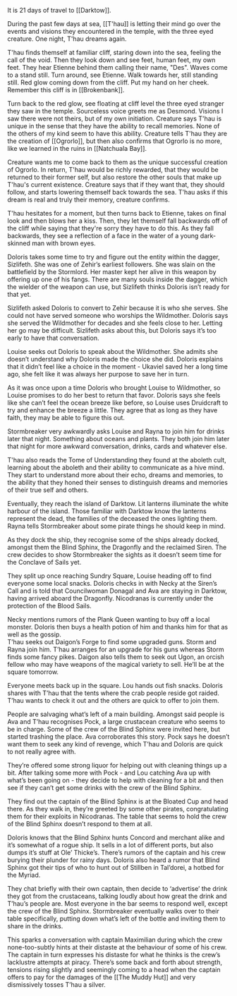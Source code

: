 It is 21 days of travel to [[Darktow]]. 

During the past few days at sea, [[T'hau]] is letting their mind go over the events and visions they encountered in the temple, with the three eyed creature. One night, T'hau dreams again.

T'hau finds themself at familiar cliff, staring down into the sea, feeling the call of the void. Then they look down and see feet, human feet, my own feet. They hear Etienne behind them calling their name, "Des". Waves come to a stand still. Turn around, see Etienne. Walk towards her, still standing still. Red glow coming down from the cliff. Put my hand on her cheek. Remember this cliff is in [[Brokenbank]]. 

Turn back to the red glow, see floating at cliff level the three eyed stranger they saw in the temple. Sourceless voice greets me as Desmond. Visions I saw there were not theirs, but of my own initiation. Creature says T'hau is unique in the sense that they have the ability to recall memories. None of the others of my kind seem to have this ability. Creature tells T'hau they are the creation of [[Ogrorlo]], but then also confirms that Ogrorlo is no more, like we learned in the ruins in [[Natchuala Bay]]. 

Creature wants me to come back to them as the unique successful creation of Ogrorlo. In return, T'hau would be richly rewarded, that they would be returned to their former self, but also restore the other souls that make up T'hau's current existence. Creature says that if they want that, they should follow, and starts lowering themself back towards the sea.  T'hau asks if this dream is real and truly their memory, creature confirms. 

T'hau hesitates for a moment, but then turns back to Etienne, takes on final look and then blows her a kiss. Then, they let themself fall backwards off of the cliff while saying that they're sorry they have to do this. As they fall backwards, they see a reflection of a face in the water of a young dark-skinned man with brown eyes.

Doloris takes some time to try and figure out the entity within the dagger, Sizlifeth. She was one of Zehir’s earliest followers. She was slain on the battlefield by the Stormlord. Her master kept her alive in this weapon by offering up one of his fangs. There are many souls inside the dagger, which the wielder of the weapon can use, but Sizlifeth thinks Doloris isn’t ready for that yet.

Sizlifeth asked Doloris to convert to Zehir because it is who she serves. She could not have served someone who worships the Wildmother. Doloris says she served the Wildmother for decades and she feels close to her. Letting her go may be difficult. Sizlifeth asks about this, but Doloris says it’s too early to have that conversation. 

Louise seeks out Doloris to speak about the Wildmother. She admits she doesn’t understand why Doloris made the choice she did. Doloris explains that it didn’t feel like a choice in the moment - Ukaviel saved her a long time ago, she felt like it was always her purpose to save her in turn. 

As it was once upon a time Doloris who brought Louise to Wildmother, so Louise promises to do her best to return that favor. Doloris says she feels like she can’t feel the ocean breeze like before, so Louise uses Druidcraft to try and enhance the breeze a little. They agree that as long as they have faith, they may be able to figure this out.

Stormbreaker very awkwardly asks Louise and Rayna to join him for drinks later that night. Something about oceans and plants. They both join him later that night for more awkward conversation, drinks, cards and whatever else.

T'hau also reads the Tome of Understanding they found at the aboleth cult, learning about the aboleth and their ability to communicate as a hive mind. They start to understand more about their echo, dreams and memories, to the ability that they honed their senses to distinguish dreams and memories of their true self and others.

Eventually, they reach the island of Darktow. Lit lanterns illuminate the white harbour of the island. Those familiar with Darktow know the lanterns represent the dead, the families of the deceased the ones lighting them. Rayna tells Stormbreaker about some pirate things he should keep in mind.

As they dock the ship, they recognise some of the ships already docked, amongst them the Blind Sphinx, the Dragonfly and the reclaimed Siren.
The crew decides to show Stormbreaker the sights as it doesn’t seem time for the Conclave of Sails yet. 

They split up once reaching Sundry Square, Louise heading off to find everyone some local snacks. Doloris checks in with Necky at the Siren’s Call and is told that Councilwoman Donagal and Ava are staying in Darktow, having arrived aboard the Dragonfly. Nicodranas is currently under the protection of the Blood Sails. 

Necky mentions rumors of the Plank Queen wanting to buy off a local monster. Doloris then buys a health potion of him and thanks him for that as well as the gossip.  
T’hau seeks out Daigon’s Forge to find some upgraded guns. Storm and Rayna join him. T’hau arranges for an upgrade for his guns whereas Storm finds some fancy pikes. Daigon also tells them to seek out Ugon, an orcish fellow who may have weapons of the magical variety to sell. He’ll be at the square tomorrow. 

Everyone meets back up in the square. Lou hands out fish snacks. Doloris shares with T’hau that the tents where the crab people reside got raided. T’hau wants to check it out and the others are quick to offer to join them. 

People are salvaging what’s left of a main building. Amongst said people is Ava and T’hau recognises Pock, a large crustacean creature who seems to be in charge. Some of the crew of the Blind Sphinx were invited here, but started trashing the place. Ava corroborates this story. Pock says he doesn’t want them to seek any kind of revenge, which T’hau and Doloris are quick to not really agree with.

They’re offered some strong liquor for helping out with cleaning things up a bit. 
After talking some more with Pock - and Lou catching Ava up with what’s been going on - they decide to help with cleaning for a bit and then see if they can’t get some drinks with the crew of the Blind Sphinx. 

They find out the captain of the Blind Sphinx is at the Bloated Cup and head there. As they walk in, they’re greeted by some other pirates, congratulating them for their exploits in Nicodranas. The table that seems to hold the crew of the Blind Sphinx doesn’t respond to them at all. 

Doloris knows that the Blind Sphinx hunts Concord and merchant alike and it’s somewhat of a rogue ship. It sells in a lot of different ports, but also dumps it’s stuff at Ole’ Thicke’s. There’s rumors of the captain and his crew burying their plunder for rainy days. Doloris also heard a rumor that Blind Sphinx got their tips of who to hunt out of Stillben in Tal’dorei, a hotbed for the Myriad. 

They chat briefly with their own captain, then decide to ‘advertise’ the drink they got from the crustaceans, talking loudly about how great the drink and T’hau’s people are. Most everyone in the bar seems to respond well, except the crew of the Blind Sphinx. Stormbreaker eventually walks over to their table specifically, putting down what’s left of the bottle and inviting them to share in the drinks.

This sparks a conversation with captain Maximilian during which the crew none-too-subtly hints at their distaste at the behaviour of some of his crew. The captain in turn expresses his distaste for what he thinks is the crew’s lacklustre attempts at piracy. There’s some back and forth about strength, tensions rising slightly and seemingly coming to a head when the captain offers to pay for the damages of the [[The Muddy Hut]] and very dismissively tosses T’hau a silver.